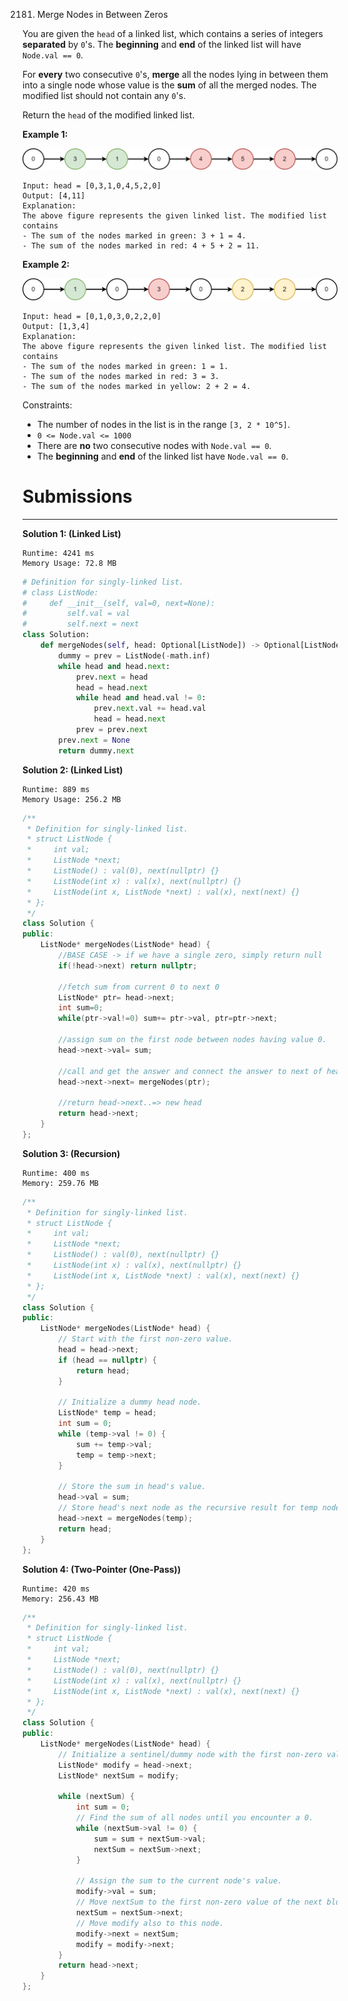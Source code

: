 2181. Merge Nodes in Between Zeros

You are given the `head` of a linked list, which contains a series of integers **separated** by `0`'s. The **beginning** and **end** of the linked list will have `Node.val == 0`.

For **every** two consecutive `0`'s, **merge** all the nodes lying in between them into a single node whose value is the **sum** of all the merged nodes. The modified list should not contain any `0`'s.

Return the `head` of the modified linked list.

 

**Example 1:**

![2181_ex1-1.png](img/2181_ex1-1.png)
```
Input: head = [0,3,1,0,4,5,2,0]
Output: [4,11]
Explanation: 
The above figure represents the given linked list. The modified list contains
- The sum of the nodes marked in green: 3 + 1 = 4.
- The sum of the nodes marked in red: 4 + 5 + 2 = 11.
```

**Example 2:**

![2181_ex2-1.png](img/2181_ex2-1.png)
```
Input: head = [0,1,0,3,0,2,2,0]
Output: [1,3,4]
Explanation: 
The above figure represents the given linked list. The modified list contains
- The sum of the nodes marked in green: 1 = 1.
- The sum of the nodes marked in red: 3 = 3.
- The sum of the nodes marked in yellow: 2 + 2 = 4.
```

Constraints:

* The number of nodes in the list is in the range `[3, 2 * 10^5]`.
* `0 <= Node.val <= 1000`
* There are **no** two consecutive nodes with `Node.val == 0`.
* The **beginning** and **end** of the linked list have `Node.val == 0`.

# Submissions
---
**Solution 1: (Linked List)**
```
Runtime: 4241 ms
Memory Usage: 72.8 MB
```
```python
# Definition for singly-linked list.
# class ListNode:
#     def __init__(self, val=0, next=None):
#         self.val = val
#         self.next = next
class Solution:
    def mergeNodes(self, head: Optional[ListNode]) -> Optional[ListNode]:        
        dummy = prev = ListNode(-math.inf)
        while head and head.next:
            prev.next = head
            head = head.next
            while head and head.val != 0:
                prev.next.val += head.val
                head = head.next
            prev = prev.next
        prev.next = None    
        return dummy.next
```

**Solution 2: (Linked List)**
```
Runtime: 889 ms
Memory Usage: 256.2 MB
```
```c++
/**
 * Definition for singly-linked list.
 * struct ListNode {
 *     int val;
 *     ListNode *next;
 *     ListNode() : val(0), next(nullptr) {}
 *     ListNode(int x) : val(x), next(nullptr) {}
 *     ListNode(int x, ListNode *next) : val(x), next(next) {}
 * };
 */
class Solution {
public:
    ListNode* mergeNodes(ListNode* head) {
        //BASE CASE -> if we have a single zero, simply return null
        if(!head->next) return nullptr;

        //fetch sum from current 0 to next 0
        ListNode* ptr= head->next;
        int sum=0;
        while(ptr->val!=0) sum+= ptr->val, ptr=ptr->next;

        //assign sum on the first node between nodes having value 0.
        head->next->val= sum;

        //call and get the answer and connect the answer to next of head->next
        head->next->next= mergeNodes(ptr);

        //return head->next..=> new head
        return head->next;
    }
};
```

**Solution 3: (Recursion)**
```
Runtime: 400 ms
Memory: 259.76 MB
```
```c++
/**
 * Definition for singly-linked list.
 * struct ListNode {
 *     int val;
 *     ListNode *next;
 *     ListNode() : val(0), next(nullptr) {}
 *     ListNode(int x) : val(x), next(nullptr) {}
 *     ListNode(int x, ListNode *next) : val(x), next(next) {}
 * };
 */
class Solution {
public:
    ListNode* mergeNodes(ListNode* head) {
        // Start with the first non-zero value.
        head = head->next;
        if (head == nullptr) {
            return head;
        }

        // Initialize a dummy head node.
        ListNode* temp = head;
        int sum = 0;
        while (temp->val != 0) {
            sum += temp->val;
            temp = temp->next;
        }

        // Store the sum in head's value.
        head->val = sum;
        // Store head's next node as the recursive result for temp node.
        head->next = mergeNodes(temp);
        return head;
    }
};
```

**Solution 4: (Two-Pointer (One-Pass))**
```
Runtime: 420 ms
Memory: 256.43 MB
```
```c++
/**
 * Definition for singly-linked list.
 * struct ListNode {
 *     int val;
 *     ListNode *next;
 *     ListNode() : val(0), next(nullptr) {}
 *     ListNode(int x) : val(x), next(nullptr) {}
 *     ListNode(int x, ListNode *next) : val(x), next(next) {}
 * };
 */
class Solution {
public:
    ListNode* mergeNodes(ListNode* head) {
        // Initialize a sentinel/dummy node with the first non-zero value.
        ListNode* modify = head->next;
        ListNode* nextSum = modify;

        while (nextSum) {
            int sum = 0;
            // Find the sum of all nodes until you encounter a 0.
            while (nextSum->val != 0) {
                sum = sum + nextSum->val;
                nextSum = nextSum->next;
            }

            // Assign the sum to the current node's value.
            modify->val = sum;
            // Move nextSum to the first non-zero value of the next block.
            nextSum = nextSum->next;
            // Move modify also to this node.
            modify->next = nextSum;
            modify = modify->next;
        }
        return head->next;
    }
};
```
